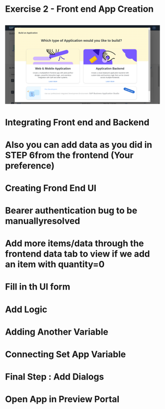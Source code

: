 # Exercise 2 - Front end App Creation

<br>![](/exercises/Exercise_2/images/image(1).png)


# Integrating Front end and Backend

# Also you can add data as you did in STEP 6from the frontend (Your preference)

# Creating Frond End UI

# Bearer authentication bug to be manuallyresolved

# Add more items/data through the frontend&nbsp;data tab to view if we add an item with quantity=0

# Fill in th UI form

# Add Logic

# Adding Another Variable

# Connecting Set App Variable

# Final Step : Add Dialogs&nbsp;

# Open App in Preview Portal



